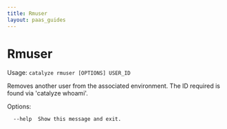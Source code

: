 ```yaml
---
title: Rmuser
layout: paas_guides
---
```


# Rmuser

Usage: `catalyze rmuser [OPTIONS] USER_ID`

  Removes another user from the associated environment. The ID required is found via 'catalyze whoami'.

Options:

```
  --help  Show this message and exit.
```
